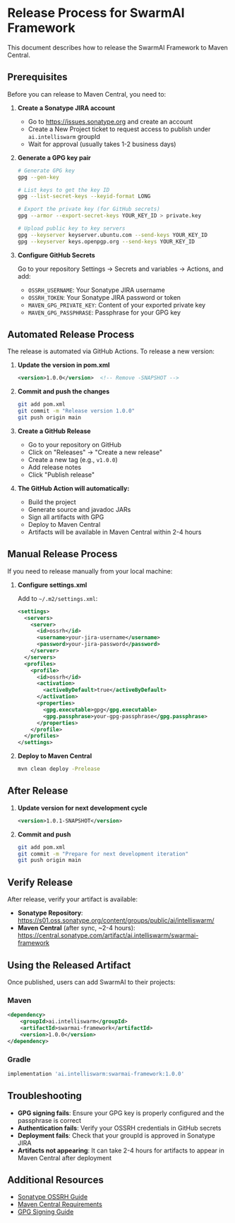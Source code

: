 # Release Process for SwarmAI Framework

This document describes how to release the SwarmAI Framework to Maven Central.

## Prerequisites

Before you can release to Maven Central, you need to:

1. **Create a Sonatype JIRA account**
   - Go to https://issues.sonatype.org and create an account
   - Create a New Project ticket to request access to publish under `ai.intelliswarm` groupId
   - Wait for approval (usually takes 1-2 business days)

2. **Generate a GPG key pair**
   ```bash
   # Generate GPG key
   gpg --gen-key
   
   # List keys to get the key ID
   gpg --list-secret-keys --keyid-format LONG
   
   # Export the private key (for GitHub secrets)
   gpg --armor --export-secret-keys YOUR_KEY_ID > private.key
   
   # Upload public key to key servers
   gpg --keyserver keyserver.ubuntu.com --send-keys YOUR_KEY_ID
   gpg --keyserver keys.openpgp.org --send-keys YOUR_KEY_ID
   ```

3. **Configure GitHub Secrets**
   
   Go to your repository Settings → Secrets and variables → Actions, and add:
   
   - `OSSRH_USERNAME`: Your Sonatype JIRA username
   - `OSSRH_TOKEN`: Your Sonatype JIRA password or token
   - `MAVEN_GPG_PRIVATE_KEY`: Content of your exported private key
   - `MAVEN_GPG_PASSPHRASE`: Passphrase for your GPG key

## Automated Release Process

The release is automated via GitHub Actions. To release a new version:

1. **Update the version in pom.xml**
   ```xml
   <version>1.0.0</version>  <!-- Remove -SNAPSHOT -->
   ```

2. **Commit and push the changes**
   ```bash
   git add pom.xml
   git commit -m "Release version 1.0.0"
   git push origin main
   ```

3. **Create a GitHub Release**
   - Go to your repository on GitHub
   - Click on "Releases" → "Create a new release"
   - Create a new tag (e.g., `v1.0.0`)
   - Add release notes
   - Click "Publish release"

4. **The GitHub Action will automatically:**
   - Build the project
   - Generate source and javadoc JARs
   - Sign all artifacts with GPG
   - Deploy to Maven Central
   - Artifacts will be available in Maven Central within 2-4 hours

## Manual Release Process

If you need to release manually from your local machine:

1. **Configure settings.xml**
   
   Add to `~/.m2/settings.xml`:
   ```xml
   <settings>
     <servers>
       <server>
         <id>ossrh</id>
         <username>your-jira-username</username>
         <password>your-jira-password</password>
       </server>
     </servers>
     <profiles>
       <profile>
         <id>ossrh</id>
         <activation>
           <activeByDefault>true</activeByDefault>
         </activation>
         <properties>
           <gpg.executable>gpg</gpg.executable>
           <gpg.passphrase>your-gpg-passphrase</gpg.passphrase>
         </properties>
       </profile>
     </profiles>
   </settings>
   ```

2. **Deploy to Maven Central**
   ```bash
   mvn clean deploy -Prelease
   ```

## After Release

1. **Update version for next development cycle**
   ```xml
   <version>1.0.1-SNAPSHOT</version>
   ```

2. **Commit and push**
   ```bash
   git add pom.xml
   git commit -m "Prepare for next development iteration"
   git push origin main
   ```

## Verify Release

After release, verify your artifact is available:

- **Sonatype Repository**: https://s01.oss.sonatype.org/content/groups/public/ai/intelliswarm/
- **Maven Central** (after sync, ~2-4 hours): https://central.sonatype.com/artifact/ai.intelliswarm/swarmai-framework

## Using the Released Artifact

Once published, users can add SwarmAI to their projects:

### Maven
```xml
<dependency>
    <groupId>ai.intelliswarm</groupId>
    <artifactId>swarmai-framework</artifactId>
    <version>1.0.0</version>
</dependency>
```

### Gradle
```gradle
implementation 'ai.intelliswarm:swarmai-framework:1.0.0'
```

## Troubleshooting

- **GPG signing fails**: Ensure your GPG key is properly configured and the passphrase is correct
- **Authentication fails**: Verify your OSSRH credentials in GitHub secrets
- **Deployment fails**: Check that your groupId is approved in Sonatype JIRA
- **Artifacts not appearing**: It can take 2-4 hours for artifacts to appear in Maven Central after deployment

## Additional Resources

- [Sonatype OSSRH Guide](https://central.sonatype.org/publish/publish-guide/)
- [Maven Central Requirements](https://central.sonatype.org/publish/requirements/)
- [GPG Signing Guide](https://central.sonatype.org/publish/requirements/gpg/)